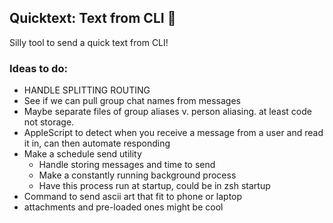 ## Quicktext: Text from CLI 📨

Silly tool to send a quick text from CLI!



### Ideas to do:
- HANDLE SPLITTING ROUTING
- See if we can pull group chat names from messages
- Maybe separate files of group aliases v. person aliasing. at least code not storage.
- AppleScript to detect when you receive a message from a user and read it in, can then automate responding
- Make a schedule send utility
    - Handle storing messages and time to send
    - Make a constantly running background process
    - Have this process run at startup, could be in zsh startup
- Command to send ascii art that fit to phone or laptop
- attachments and pre-loaded ones might be cool